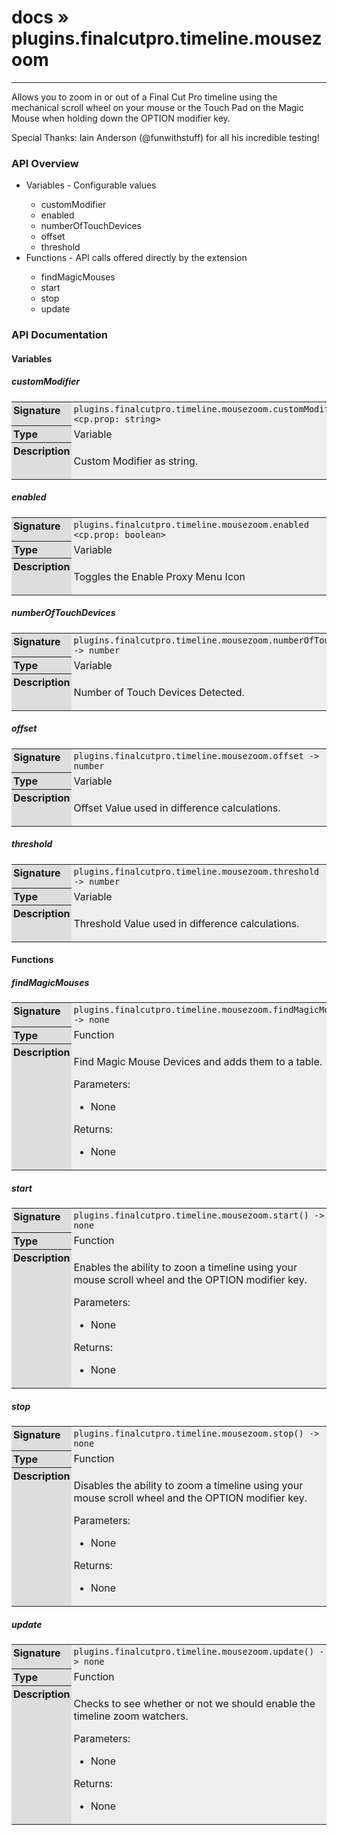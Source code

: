 # [docs](index.md) » plugins.finalcutpro.timeline.mousezoom
---

Allows you to zoom in or out of a Final Cut Pro timeline using the mechanical scroll wheel on your mouse or the Touch Pad on the Magic Mouse when holding down the OPTION modifier key.

Special Thanks: Iain Anderson (@funwithstuff) for all his incredible testing!

<style type="text/css">
	a { text-decoration: none; }
	a:hover { text-decoration: underline; }
	th { background-color: #DDDDDD; vertical-align: top; padding: 3px; }
	td { width: 100%; background-color: #EEEEEE; vertical-align: top; padding: 3px; }
	table { width: 100% ; border: 1px solid #0; text-align: left; }
	section > table table td { width: 0; }
</style>
<link rel="stylesheet" href="../../css/docs.css" type="text/css" media="screen" />
<h3>API Overview</h3>
<ul>
<li>Variables - Configurable values</li>
  <ul>
	<li><a href="#customModifier">customModifier</a></li>
	<li><a href="#enabled">enabled</a></li>
	<li><a href="#numberOfTouchDevices">numberOfTouchDevices</a></li>
	<li><a href="#offset">offset</a></li>
	<li><a href="#threshold">threshold</a></li>
  </ul>
<li>Functions - API calls offered directly by the extension</li>
  <ul>
	<li><a href="#findMagicMouses">findMagicMouses</a></li>
	<li><a href="#start">start</a></li>
	<li><a href="#stop">stop</a></li>
	<li><a href="#update">update</a></li>
  </ul>
</ul>
<h3>API Documentation</h3>
<h4 class="documentation-section">Variables</h4>
  <section id="customModifier">
	<h5><a href="#customModifier">customModifier</a></h5>
	<table>
	  <tr>
		<th>Signature</th>
		<td><code>plugins.finalcutpro.timeline.mousezoom.customModifier &lt;cp.prop: string&gt;</code></td>
	  </tr>
	  <tr>
		<th>Type</th>
		<td>Variable</td>
	  </tr>
	  <tr>
		<th>Description</th>
		<td><p>Custom Modifier as string.</p>
</td>
	  </tr>
	</table>
  </section>
  <section id="enabled">
	<h5><a href="#enabled">enabled</a></h5>
	<table>
	  <tr>
		<th>Signature</th>
		<td><code>plugins.finalcutpro.timeline.mousezoom.enabled &lt;cp.prop: boolean&gt;</code></td>
	  </tr>
	  <tr>
		<th>Type</th>
		<td>Variable</td>
	  </tr>
	  <tr>
		<th>Description</th>
		<td><p>Toggles the Enable Proxy Menu Icon</p>
</td>
	  </tr>
	</table>
  </section>
  <section id="numberOfTouchDevices">
	<h5><a href="#numberOfTouchDevices">numberOfTouchDevices</a></h5>
	<table>
	  <tr>
		<th>Signature</th>
		<td><code>plugins.finalcutpro.timeline.mousezoom.numberOfTouchDevices -&gt; number</code></td>
	  </tr>
	  <tr>
		<th>Type</th>
		<td>Variable</td>
	  </tr>
	  <tr>
		<th>Description</th>
		<td><p>Number of Touch Devices Detected.</p>
</td>
	  </tr>
	</table>
  </section>
  <section id="offset">
	<h5><a href="#offset">offset</a></h5>
	<table>
	  <tr>
		<th>Signature</th>
		<td><code>plugins.finalcutpro.timeline.mousezoom.offset -&gt; number</code></td>
	  </tr>
	  <tr>
		<th>Type</th>
		<td>Variable</td>
	  </tr>
	  <tr>
		<th>Description</th>
		<td><p>Offset Value used in difference calculations.</p>
</td>
	  </tr>
	</table>
  </section>
  <section id="threshold">
	<h5><a href="#threshold">threshold</a></h5>
	<table>
	  <tr>
		<th>Signature</th>
		<td><code>plugins.finalcutpro.timeline.mousezoom.threshold -&gt; number</code></td>
	  </tr>
	  <tr>
		<th>Type</th>
		<td>Variable</td>
	  </tr>
	  <tr>
		<th>Description</th>
		<td><p>Threshold Value used in difference calculations.</p>
</td>
	  </tr>
	</table>
  </section>
<h4 class="documentation-section">Functions</h4>
  <section id="findMagicMouses">
	<h5><a href="#findMagicMouses">findMagicMouses</a></h5>
	<table>
	  <tr>
		<th>Signature</th>
		<td><code>plugins.finalcutpro.timeline.mousezoom.findMagicMouses() -&gt; none</code></td>
	  </tr>
	  <tr>
		<th>Type</th>
		<td>Function</td>
	  </tr>
	  <tr>
		<th>Description</th>
		<td><p>Find Magic Mouse Devices and adds them to a table.</p>
<p>Parameters:</p>
<ul>
<li>None</li>
</ul>
<p>Returns:</p>
<ul>
<li>None</li>
</ul>
</td>
	  </tr>
	</table>
  </section>
  <section id="start">
	<h5><a href="#start">start</a></h5>
	<table>
	  <tr>
		<th>Signature</th>
		<td><code>plugins.finalcutpro.timeline.mousezoom.start() -&gt; none</code></td>
	  </tr>
	  <tr>
		<th>Type</th>
		<td>Function</td>
	  </tr>
	  <tr>
		<th>Description</th>
		<td><p>Enables the ability to zoon a timeline using your mouse scroll wheel and the OPTION modifier key.</p>
<p>Parameters:</p>
<ul>
<li>None</li>
</ul>
<p>Returns:</p>
<ul>
<li>None</li>
</ul>
</td>
	  </tr>
	</table>
  </section>
  <section id="stop">
	<h5><a href="#stop">stop</a></h5>
	<table>
	  <tr>
		<th>Signature</th>
		<td><code>plugins.finalcutpro.timeline.mousezoom.stop() -&gt; none</code></td>
	  </tr>
	  <tr>
		<th>Type</th>
		<td>Function</td>
	  </tr>
	  <tr>
		<th>Description</th>
		<td><p>Disables the ability to zoom a timeline using your mouse scroll wheel and the OPTION modifier key.</p>
<p>Parameters:</p>
<ul>
<li>None</li>
</ul>
<p>Returns:</p>
<ul>
<li>None</li>
</ul>
</td>
	  </tr>
	</table>
  </section>
  <section id="update">
	<h5><a href="#update">update</a></h5>
	<table>
	  <tr>
		<th>Signature</th>
		<td><code>plugins.finalcutpro.timeline.mousezoom.update() -&gt; none</code></td>
	  </tr>
	  <tr>
		<th>Type</th>
		<td>Function</td>
	  </tr>
	  <tr>
		<th>Description</th>
		<td><p>Checks to see whether or not we should enable the timeline zoom watchers.</p>
<p>Parameters:</p>
<ul>
<li>None</li>
</ul>
<p>Returns:</p>
<ul>
<li>None</li>
</ul>
</td>
	  </tr>
	</table>
  </section>
